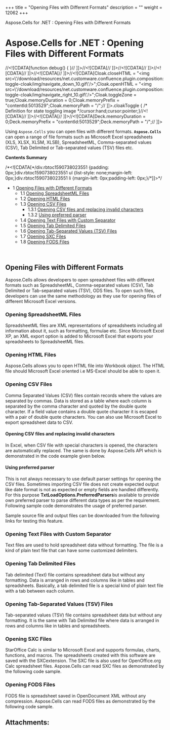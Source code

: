 +++
title = "Opening Files with Different Formats" 
description = "" 
weight = 12062 
+++

Aspose.Cells for .NET : Opening Files with Different Formats  

# Aspose.Cells for .NET : Opening Files with Different Formats


//<!\[CDATA\[function debug() { }// \]\]>//<!\[CDATA\[// \]\]>//<!\[CDATA\[// \]\]>//<!\[CDATA\[// \]\]>//<!\[CDATA\[// \]\]>//<!\[CDATA\[Cloak.closeHTML = "<img src=\\'/download/resources/net.customware.confluence.plugin.composition:toggle-cloak/img/navigate\_down\_10.gif\\'/>";Cloak.openHTML = "<img src=\\'/download/resources/net.customware.confluence.plugin.composition:toggle-cloak/img/navigate\_right\_10.gif\\'/>";Cloak.toggleZone = true;Cloak.memoryDuration = 0;Cloak.memoryPrefix = "contentId:5013529";Cloak.memoryPath = "/";// \]\]>.cloakToggle { /\* Definition for state toggling image \*/cursor:hand;cursor:pointer;}//<!\[CDATA\[// \]\]>//<!\[CDATA\[// \]\]>//<!\[CDATA\[Deck.memoryDuration = 0;Deck.memoryPrefix = "contentId:5013529";Deck.memoryPath = "/";// \]\]>

Using `Aspose.Cells` you can open files with different formats. **`Aspose.Cells`** can open a range of file formats such as Microsoft Excel spreadsheets (XLS, XLSX, XLSM, XLSB), SpreadsheetML, Comma\-separated values (CSV), Tab Delimited or Tab-separated values (TSV) files etc.

**Contents Summary**

/\*<!\[CDATA\[\*/div.rbtoc1590738023551 {padding: 0px;}div.rbtoc1590738023551 ul {list-style: none;margin-left: 0px;}div.rbtoc1590738023551 li {margin-left: 0px;padding-left: 0px;}/\*\]\]>\*/

*   1 [Opening Files with Different Formats](#OpeningFileswithDifferentFormats-OpeningFileswithDifferentFormats)
    *   1.1 [Opening SpreadsheetML Files](#OpeningFileswithDifferentFormats-OpeningSpreadsheetMLFiles)
    *   1.2 [Opening HTML Files](#OpeningFileswithDifferentFormats-OpeningHTMLFiles)
    *   1.3 [Opening CSV Files](#OpeningFileswithDifferentFormats-OpeningCSVFiles)
        *   1.3.1 [Opening CSV files and replacing invalid characters](#OpeningFileswithDifferentFormats-OpeningCSVfilesandreplacinginvalidcharacters)
        *   1.3.2 [Using preferred parser](#OpeningFileswithDifferentFormats-Usingpreferredparser)
    *   1.4 [Opening Text Files with Custom Separator](#OpeningFileswithDifferentFormats-OpeningTextFileswithCustomSeparator)
    *   1.5 [Opening Tab Delimited Files](#OpeningFileswithDifferentFormats-OpeningTabDelimitedFiles)
    *   1.6 [Opening Tab-Separated Values (TSV) Files](#OpeningFileswithDifferentFormats-OpeningTab-SeparatedValues(TSV)Files)
    *   1.7 [Opening SXC Files](#OpeningFileswithDifferentFormats-OpeningSXCFiles)
    *   1.8 [Opening FODS Files](#OpeningFileswithDifferentFormats-OpeningFODSFiles)

 

## Opening Files with Different Formats

Aspose.Cells allows developers to open spreadsheet files with different formats such as SpreadsheetML, Comma-separated values (CSV), Tab Delimited or Tab-separated values (TSV), ODS files. To open such files, developers can use the same methodology as they use for opening files of different Microsoft Excel versions.

### Opening SpreadsheetML Files

SpreadsheetML files are XML representations of spreadsheets including all information about it, such as formatting, formulae etc. Since Microsoft Excel XP, an XML export option is added to Microsoft Excel that exports your spreadsheets to SpreadsheetML files.

### Opening HTML Files

Aspose.Cells allows you to open HTML file into Workbook object. The HTML file should Microsoft Excel oriented i.e MS-Excel should be able to open it.

### Opening CSV Files

Comma Separated Values (CSV) files contain records where the values are separated by commas. Data is stored as a table where each column is separated by the comma character and quoted by the double quote character. If a field value contains a double quote character it is escaped with a pair of double quote characters. You can also use Microsoft Excel to export spreadsheet data to CSV.

#### Opening CSV files and replacing invalid characters

In Excel, when CSV file with special characters is opened, the characters are automatically replaced. The same is done by Aspose.Cells API which is demonstrated in the code example given below.

#### Using preferred parser

This is not always necessary to use default parser settings for opening the CSV files. Sometimes importing CSV file does not create expected output like date format is not as expected or empty fields are handled differently. For this purpose **TxtLoadOptions.PreferredParsers**is available to provide own preferred parser to parse different data types as per the requirement. Following sample code demonstrates the usage of preferred parser.  

Sample source file and output files can be downloaded from the following links for testing this feature.



### Opening Text Files with Custom Separator

Text files are used to hold spreadsheet data without formatting. The file is a kind of plain text file that can have some customized delimiters.

### Opening Tab Delimited Files

Tab delimited (Text) file contains spreadsheet data but without any formatting. Data is arranged in rows and columns like in tables and spreadsheets. Basically, a tab delimited file is a special kind of plain text file with a tab between each column.

### Opening Tab-Separated Values (TSV) Files

Tab-separated values (TSV) file contains spreadsheet data but without any formatting. It is the same with Tab Delimited file where data is arranged in rows and columns like in tables and spreadsheets.

### Opening SXC Files

StarOffice Calc is similar to Microsoft Excel and supports formulas, charts, functions, and macros. The spreadsheets created with this software are saved with the SXCextension. The SXC file is also used for OpenOffice.org Calc spreadsheet files. Aspose.Cells can read SXC files as demonstrated by the following code sample.

### Opening FODS Files

FODS file is spreadsheet saved in OpenDocument XML without any compression. Aspose.Cells can read FODS files as demonstrated by the following code sample.

## Attachments:


